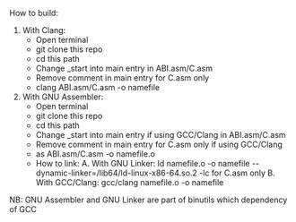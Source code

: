 How to build:
1. With Clang:
   - Open terminal
   - git clone this repo
   - cd this path
   - Change _start into main entry in ABI.asm/C.asm
   - Remove comment in main entry for C.asm only
   - clang ABI.asm/C.asm -o namefile
2. With GNU Assembler:
   - Open terminal
   - git clone this repo
   - cd this path
   - Change _start into main entry if using GCC/Clang in ABI.asm/C.asm
   - Remove comment in main entry for C.asm only if using GCC/Clang
   - as ABI.asm/C.asm -o namefile.o
   - How to link:
      A. With GNU Linker:
         ld namefile.o -o namefile --dynamic-linker=/lib64/ld-linux-x86-64.so.2 -lc for C.asm only
      B. With GCC/Clang:
         gcc/clang namefile.o -o namefile
     
NB: GNU Assembler and GNU Linker are part of binutils which dependency of GCC
